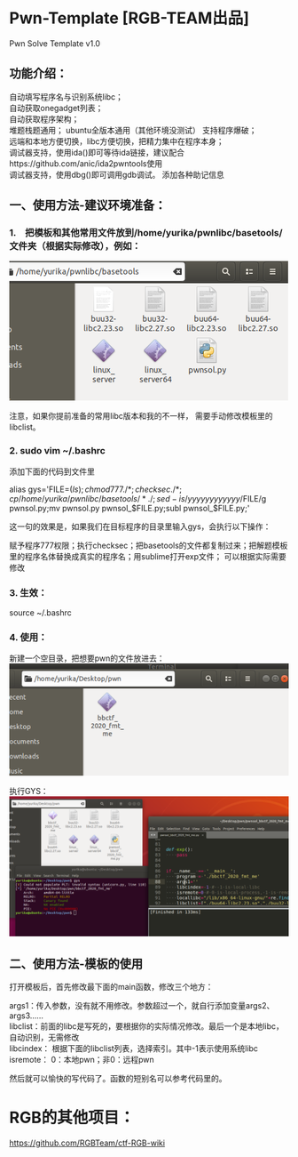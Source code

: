 # Pwn-Template    [RGB-TEAM出品]
Pwn Solve Template   v1.0    
## 功能介绍：
自动填写程序名与识别系统libc；   
自动获取onegadget列表；  
自动获取程序架构；  
堆题栈题通用； 
ubuntu全版本通用（其他环境没测试）
支持程序爆破；  
远端和本地方便切换，libc方便切换，把精力集中在程序本身；  
调试器支持，使用ida()即可等待ida链接，建议配合https://github.com/anic/ida2pwntools使用   
调试器支持，使用dbg()即可调用gdb调试。
添加各种助记信息



## 一、使用方法-建议环境准备：　　
### 1.　把模板和其他常用文件放到/home/yurika/pwnlibc/basetools/ 文件夹（根据实际修改），例如：  
 ![image](https://github.com/raddyfiy/cod/blob/master/2023-02-02_111230.png)
 
注意，如果你提前准备的常用libc版本和我的不一样， 需要手动修改模板里的libclist。

### 2. sudo vim ~/.bashrc   

添加下面的代码到文件里   


alias gys='FILE=$(ls);chmod 777 ./*;checksec ./*;cp /home/yurika/pwnlibc/basetools/* ./;sed -i s/yyyyyyyyyyyy/$FILE/g pwnsol.py;mv pwnsol.py pwnsol_$FILE.py;subl pwnsol_$FILE.py;'   
 
这一句的效果是，如果我们在目标程序的目录里输入gys，会执行以下操作：  

赋予程序777权限；执行checksec；把basetools的文件都复制过来；把解题模板里的程序名体替换成真实的程序名；用sublime打开exp文件；
可以根据实际需要修改  

### 3. 生效： 
source ~/.bashrc   

### 4. 使用：  

新建一个空目录，把想要pwn的文件放进去：  
 ![image](https://github.com/raddyfiy/cod/blob/master/2023-02-02_113014.png)

执行GYS：
 ![image](https://github.com/raddyfiy/cod/blob/master/2023-02-02_113059.png)

## 二、使用方法-模板的使用
打开模板后，首先修改最下面的main函数，修改三个地方：  

args1：传入参数，没有就不用修改。参数超过一个，就自行添加变量args2、args3……  
libclist：前面的libc是写死的，要根据你的实际情况修改。最后一个是本地libc，自动识别，无需修改  
libcindex： 根据下面的libclist列表，选择索引。其中-1表示使用系统libc  
isremote： 0：本地pwn；非0：远程pwn  

然后就可以愉快的写代码了。函数的短别名可以参考代码里的。



# RGB的其他项目：
https://github.com/RGBTeam/ctf-RGB-wiki



